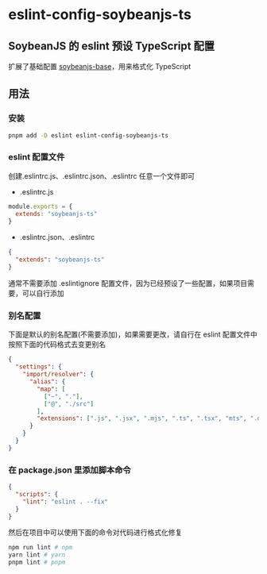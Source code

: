 # eslint-config-soybeanjs-ts

## SoybeanJS 的 eslint 预设 TypeScript 配置

扩展了基础配置 [soybeanjs-base](https://github.com/honghuangdc/eslint-config-soybeanjs/blob/main/packages/base/README.md)，用来格式化 TypeScript

## 用法

### 安装

```bash
pnpm add -D eslint eslint-config-soybeanjs-ts
```

### eslint 配置文件

创建.eslintrc.js、.eslintrc.json、.eslintrc 任意一个文件即可

- .eslintrc.js

```js
module.exports = {
  extends: "soybeanjs-ts"
}
```

- .eslintrc.json、.eslintrc

```json
{
  "extends": "soybeanjs-ts"
}
```

通常不需要添加 .eslintignore 配置文件，因为已经预设了一些配置，如果项目需要，可以自行添加

### 别名配置

下面是默认的别名配置(不需要添加)，如果需要更改，请自行在 eslint 配置文件中按照下面的代码格式去变更别名

```json
{
  "settings": {
    "import/resolver": {
      "alias": {
        "map": [
          ["~", "."],
          ["@", "./src"]
        ],
        "extensions": [".js", ".jsx", ".mjs", ".ts", ".tsx", "mts", ".d.ts"]
      }
    }
  }
}
```

### 在 package.json 里添加脚本命令

```json
{
  "scripts": {
    "lint": "eslint . --fix"
  }
}
```

然后在项目中可以使用下面的命令对代码进行格式化修复

```bash
npm run lint # npm
yarn lint # yarn
pnpm lint # pnpm

```
